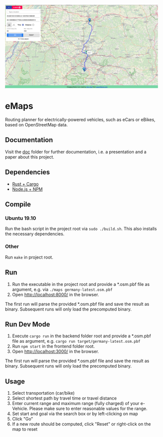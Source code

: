 <p align="center">
    <img src="img/example.png"></img>
</p>

# eMaps

Routing planner for electrically-powered vehicles, such as eCars or eBikes, based on OpenStreetMap data.

## Documentation
Visit the [doc](doc) folder for further documentation, i.e. a presentation and a paper about this project.

## Dependencies

- [Rust + Cargo](https://rustup.rs/)
- [Node.js + NPM](https://nodejs.org/de/download/package-manager/)

## Compile

### Ubuntu 19.10
Run the bash script in the project root via `sudo ./build.sh`.
This also installs the necessary dependencies.

### Other
Run `make` in project root.

## Run

1. Run the executable in the project root and provide a *.osm.pbf file as argument, e.g. via `./maps germany-latest.osm.pbf`
2. Open [http://localhost:8000/](http://localhost:8000/) in the browser.

The first run will parse the provided *.osm.pbf file and save the result as binary.
Subsequent runs will only load the precomputed binary.

## Run Dev Mode

1. Execute `cargo run` in the backend folder root and provide a *.osm.pbf file as argument, e.g. `cargo run target/germany-latest.osm.pbf`
2. Run `npm start` in the frontend folder root.
3. Open [http://localhost:3000/](http://localhost:3000/) in the browser.

The first run will parse the provided *.osm.pbf file and save the result as binary.
Subsequent runs will only load the precomputed binary.

## Usage

1. Select transportation (car/bike)
2. Select shortest path by travel time or travel distance
3. Enter current range and maximum range (fully charged) of your e-Vehicle. Please make sure to enter reasonable values for the range.
3. Set start and goal via the search box or by left-clicking on map
4. Click "Go"
5. If a new route should be computed, click "Reset" or right-click on the map to reset
